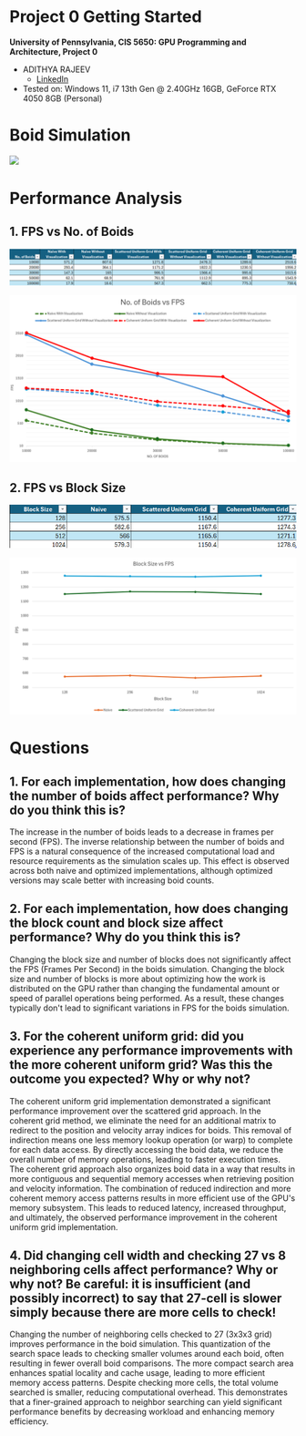 Project 0 Getting Started
====================

**University of Pennsylvania, CIS 5650: GPU Programming and Architecture, Project 0**

* ADITHYA RAJEEV
  * [LinkedIn](https://www.linkedin.com/in/adithyar262/)
* Tested on: Windows 11, i7 13th Gen @ 2.40GHz 16GB, GeForce RTX 4050 8GB (Personal)

# Boid Simulation

![](images/Flocking_GIF.gif)

# Performance Analysis

## 1. FPS vs No. of Boids

![](images/Boid_FPS_Table.png)

![](images/Boid_FPS_Plot.png)

## 2. FPS vs Block Size 

![](images/Block_Size_FPS_Table.png)

![](images/Block_Size_FPS_Plot.png)

# Questions

## 1. For each implementation, how does changing the number of boids affect performance? Why do you think this is?
The increase in the number of boids leads to a decrease in frames per second (FPS). The inverse relationship between the number of boids and FPS is a natural consequence of the increased computational load and resource requirements as the simulation scales up. This effect is observed across both naive and optimized implementations, although optimized versions may scale better with increasing boid counts.

## 2. For each implementation, how does changing the block count and block size affect performance? Why do you think this is?
Changing the block size and number of blocks does not significantly affect the FPS (Frames Per Second) in the boids simulation. Changing the block size and number of blocks is more about optimizing how the work is distributed on the GPU rather than changing the fundamental amount or speed of parallel operations being performed. As a result, these changes typically don't lead to significant variations in FPS for the boids simulation.

## 3. For the coherent uniform grid: did you experience any performance improvements with the more coherent uniform grid? Was this the outcome you expected? Why or why not?
The coherent uniform grid implementation demonstrated a significant performance improvement over the scattered grid approach. In the coherent grid method, we eliminate the need for an additional matrix to redirect to the position and velocity array indices for boids. This removal of indirection means one less memory lookup operation (or warp) to complete for each data access. By directly accessing the boid data, we reduce the overall number of memory operations, leading to faster execution times. The coherent grid approach also organizes boid data in a way that results in more contiguous and sequential memory accesses when retrieving position and velocity information.
The combination of reduced indirection and more coherent memory access patterns results in more efficient use of the GPU's memory subsystem. This leads to reduced latency, increased throughput, and ultimately, the observed performance improvement in the coherent uniform grid implementation.

## 4. Did changing cell width and checking 27 vs 8 neighboring cells affect performance? Why or why not? Be careful: it is insufficient (and possibly incorrect) to say that 27-cell is slower simply because there are more cells to check!
Changing the number of neighboring cells checked to 27 (3x3x3 grid) improves performance in the boid simulation. This quantization of the search space leads to checking smaller volumes around each boid, often resulting in fewer overall boid comparisons. The more compact search area enhances spatial locality and cache usage, leading to more efficient memory access patterns. Despite checking more cells, the total volume searched is smaller, reducing computational overhead. This demonstrates that a finer-grained approach to neighbor searching can yield significant performance benefits by decreasing workload and enhancing memory efficiency.
    
    
    
